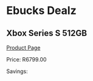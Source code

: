 
# Ebucks Dealz
## Xbox Series S 512GB
[Product Page](https://www.ebucks.com/web/shop/productSelected.do?prodId=1076265569&catId=724368906)

Price: R6799.00

Savings: 


	